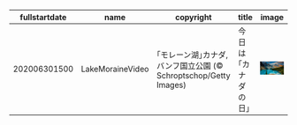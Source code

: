 |fullstartdate|name|copyright|title|image|
|--|--|--|--|--|
202006301500|LakeMoraineVideo|｢モレーン湖｣カナダ, バンフ国立公園 (© Schroptschop/Getty Images)|今日は｢カナダの日｣|![](/ja-JP/2020/07/202006301500LakeMoraineVideo.jpg)|
